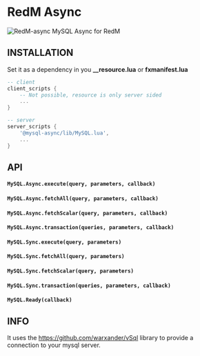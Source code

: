 # RedM Async
![RedM-async](https://i.imgur.com/xC0965G.jpg)
MySQL Async for RedM

## INSTALLATION

Set it as a dependency in you **__resource.lua** or **fxmanifest.lua**

```lua
-- client
client_scripts {
	-- Not possible, resource is only server sided
	...
}

-- server
server_scripts {
	'@mysql-async/lib/MySQL.lua',
	...
}
```

## API

#### `MySQL.Async.execute(query, parameters, callback)`
#### `MySQL.Async.fetchAll(query, parameters, callback)`
#### `MySQL.Async.fetchScalar(query, parameters, callback)`
#### `MySQL.Async.transaction(queries, parameters, callback)`
#### `MySQL.Sync.execute(query, parameters)`
#### `MySQL.Sync.fetchAll(query, parameters)`
#### `MySQL.Sync.fetchScalar(query, parameters)`
#### `MySQL.Sync.transaction(queries, parameters, callback)`
#### `MySQL.Ready(callback)`

## INFO
It uses the https://github.com/warxander/vSql library to provide a connection to your mysql server.